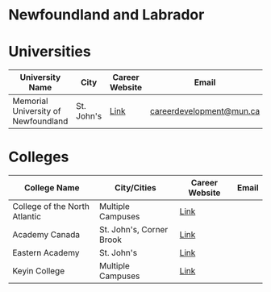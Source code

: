 # Newfoundland and Labrador

# Universities

| University Name                     | City       | Career Website                         | Email                    |
| ----------------------------------- | ---------- | -------------------------------------- | ------------------------ |
| Memorial University of Newfoundland | St. John's | [Link](https://www.mun.ca/hr/careers/) | careerdevelopment@mun.ca |

# Colleges

| College Name                  | City/Cities              | Career Website                                      | Email |
| ----------------------------- | ------------------------ | --------------------------------------------------- | ----- |
| College of the North Atlantic | Multiple Campuses        | [Link](https://www.cna.nl.ca/careers/opportunities) |
| Academy Canada                | St. John's, Corner Brook | [Link](https://www.academycanada.com/)              |
| Eastern Academy               | St. John's               | [Link](https://www.easternacademy.ca/)              |
| Keyin College                 | Multiple Campuses        | [Link](https://www.keyin.com/)                      |
